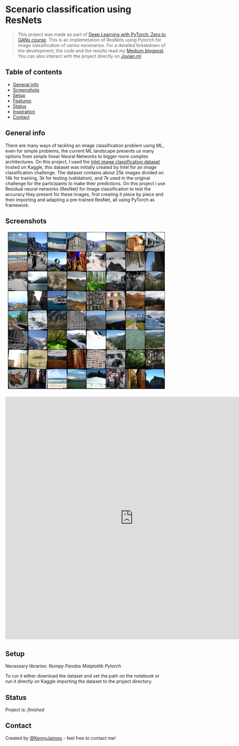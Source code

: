 # Scenario classification using ResNets
> This project was made as part of [Deep Learning with PyTorch: Zero to GANs course](https://jovian.ml/learn/deep-learning-with-pytorch-zero-to-gans). 
This is an implemetation of ResNets using Pytorch for image classification of varios escenarios. For a detailed breakdown of the development, the code and the results read my [Medium blogpost](https://medium.com/jovianml/using-resnet-for-image-classification-4b3c42f2a27e). You can also interact with the project directly on [Jovian.ml](https://jovian.ml/linkenny13/project)

## Table of contents
* [General info](#general-info)
* [Screenshots](#screenshots)
* [Setup](#setup)
* [Features](#features)
* [Status](#status)
* [Inspiration](#inspiration)
* [Contact](#contact)

## General info
There are many ways of tackling an image classification problem using ML, even for simple problems, the current ML landscape presents us many options from simple linear Neural Networks to bigger more complex architectures. On this project, I used the [Intel image classification dataset](https://www.kaggle.com/puneet6060/intel-image-classification) hosted on Kaggle, this dataset was initially created by Intel for an image classification challenge. The dataset contains about 25k images divided on 14k for training, 3k for testing (validation), and 7k used in the original challenge for the participants to make their predictions. On this project i use Residual neural networks (ResNet) for Image classification to test the accuracy they present for these images, first creating it piece by piece and then importing and adapting a pre-trained ResNet, all using PyTorch as framework.

## Screenshots
![Example screenshot](./scenarios.png)

<iframe src="https://jovian.ml/embed?url=https://jovian.ml/linkenny13/project/v/5&cellId=20" title="Jovian Viewer" height="760" width="800" frameborder="0" scrolling="auto"></iframe>

## Setup
Necessary libraries:
    *Numpy*
    *Pandas*
    *Matplotlib*
    *Pytorch*

To run it either download the dataset and set the path on the notebook or run it directly on Kaggle importing the dataset to the project directory.


## Status
Project is: _finished_

## Contact
Created by [@KennyJaimes](https://www.linkedin.com/in/kennyjaimes/) - feel free to contact me!